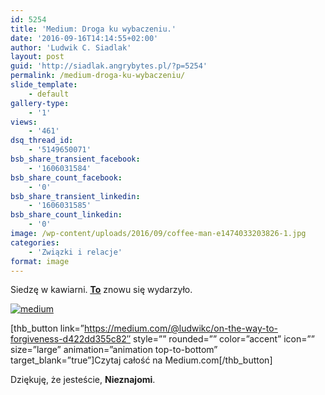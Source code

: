 ```yaml
---
id: 5254
title: 'Medium: Droga ku wybaczeniu.'
date: '2016-09-16T14:14:55+02:00'
author: 'Ludwik C. Siadlak'
layout: post
guid: 'http://siadlak.angrybytes.pl/?p=5254'
permalink: /medium-droga-ku-wybaczeniu/
slide_template:
    - default
gallery-type:
    - '1'
views:
    - '461'
dsq_thread_id:
    - '5149650071'
bsb_share_transient_facebook:
    - '1606031584'
bsb_share_count_facebook:
    - '0'
bsb_share_transient_linkedin:
    - '1606031585'
bsb_share_count_linkedin:
    - '0'
image: /wp-content/uploads/2016/09/coffee-man-e1474033203826-1.jpg
categories:
    - 'Związki i relacje'
format: image
---
```


Siedzę w kawiarni. <span style="text-decoration: underline;">**[To](https://medium.com/@ludwikc/on-the-way-to-forgiveness-d422dd355c82#.vjqew4ack)**</span> znowu się wydarzyło.

[![medium](http://personaldevelopment.pl/wp-content/uploads/2016/09/medium-1-1-1.png)](https://medium.com/@ludwikc/on-the-way-to-forgiveness-d422dd355c82)

\[thb\_button link=”https://medium.com/@ludwikc/on-the-way-to-forgiveness-d422dd355c82″ style=”” rounded=”” color=”accent” icon=”” size=”large” animation=”animation top-to-bottom” target\_blank=”true”\]Czytaj całość na Medium.com\[/thb\_button\]

Dziękuję, że jesteście, **Nieznajomi**.